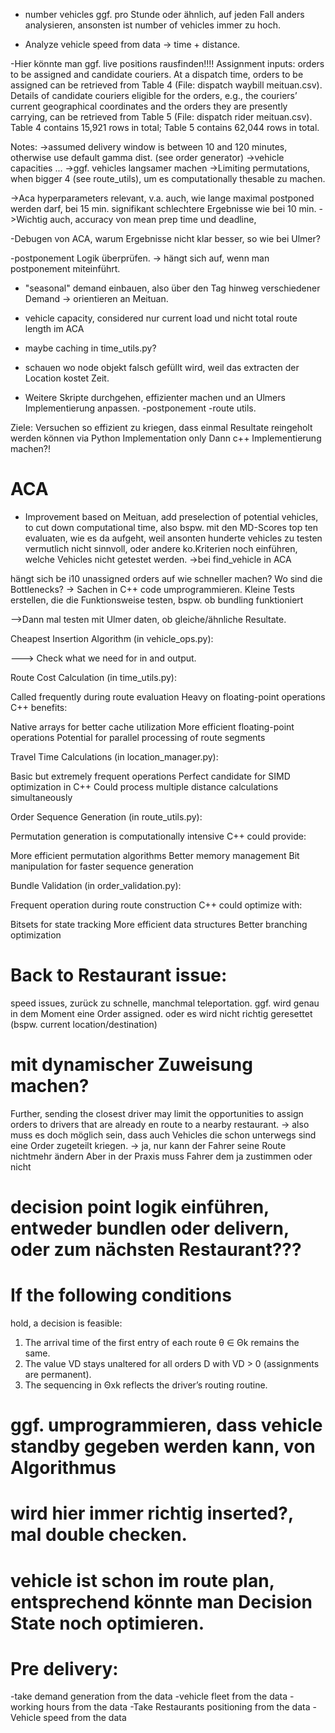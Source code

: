 
- number vehicles ggf. pro Stunde oder ähnlich, auf jeden Fall anders analysieren, ansonsten ist number of vehicles immer zu hoch.


- Analyze vehicle speed from data -> time + distance.


-Hier könnte man ggf. live positions rausfinden!!!!
Assignment inputs: orders to be assigned and candidate couriers. At a dispatch time,
orders to be assigned can be retrieved from Table 4 (File: dispatch waybill meituan.csv).
Details of candidate couriers eligible for the orders, e.g., the couriers’ current geographical
coordinates and the orders they are presently carrying, can be retrieved from Table
5 (File: dispatch rider meituan.csv). Table 4 contains 15,921 rows in total; Table
5 contains 62,044 rows in total.


Notes:
->assumed delivery window is between 10 and 120 minutes, otherwise use default gamma dist.  (see order generator)
->vehicle capacities ...
->ggf. vehicles langsamer machen
->Limiting permutations, when bigger 4 (see route_utils), um es computationally thesable zu machen.

->Aca hyperparameters relevant, v.a. auch, wie lange maximal postponed werden darf, bei 15 min. signifikant schlechtere Ergebnisse wie bei 10 min.
->Wichtig auch, accuracy von mean prep time und deadline,






-Debugen von ACA, warum Ergebnisse nicht klar besser, so wie bei Ulmer?

-postponement Logik überprüfen. -> hängt sich auf, wenn man postponement miteinführt. 

- "seasonal" demand einbauen, also über den Tag hinweg verschiedener Demand -> orientieren an Meituan.
- vehicle capacity, considered nur current load und nicht total route length im ACA
- maybe caching in time_utils.py?
- schauen wo node objekt falsch gefüllt wird, weil das extracten der Location kostet Zeit.

- Weitere Skripte durchgehen, effizienter machen und an Ulmers Implementierung anpassen.
    -postponement
    -route utils.


Ziele:
Versuchen so effizient zu kriegen, dass einmal Resultate reingeholt werden können via Python Implementation only
Dann c++ Implementierung machen?!


# ACA
- Improvement based on Meituan, add preselection of potential vehicles, to cut down computational time, also bspw. mit den MD-Scores top ten evaluaten, wie es da aufgeht, weil ansonten hunderte vehicles zu testen vermutlich nicht sinnvoll, oder andere ko.Kriterien noch einführen, welche Vehicles nicht getestet werden. ->bei find_vehicle in ACA

hängt sich be i10 unassigned orders auf
wie schneller machen? Wo sind die Bottlenecks? -> Sachen in C++ code umprogrammieren.
Kleine Tests erstellen, die die Funktionsweise testen, bspw. ob bundling funktioniert


-->Dann mal testen mit Ulmer daten, ob gleiche/ähnliche Resultate.


Cheapest Insertion Algorithm (in vehicle_ops.py):

---> Check what we need for in and output.


Route Cost Calculation (in time_utils.py):

Called frequently during route evaluation
Heavy on floating-point operations
C++ benefits:

Native arrays for better cache utilization
More efficient floating-point operations
Potential for parallel processing of route segments




Travel Time Calculations (in location_manager.py):

Basic but extremely frequent operations
Perfect candidate for SIMD optimization in C++
Could process multiple distance calculations simultaneously


Order Sequence Generation (in route_utils.py):


Permutation generation is computationally intensive
C++ could provide:

More efficient permutation algorithms
Better memory management
Bit manipulation for faster sequence generation




Bundle Validation (in order_validation.py):


Frequent operation during route construction
C++ could optimize with:

Bitsets for state tracking
More efficient data structures
Better branching optimization







# Back to Restaurant issue: 
speed issues, zurück zu schnelle, manchmal teleportation.
ggf. wird genau in dem Moment eine Order assigned. oder es wird nicht richtig geresettet (bspw. current location/destination)


# mit dynamischer Zuweisung machen?
Further, sending the closest driver may limit the opportunities to assign orders to drivers that are already en route to a
nearby restaurant.
-> also muss es doch möglich sein, dass auch Vehicles die schon unterwegs sind eine Order zugeteilt kriegen.
-> ja, nur kann der Fahrer seine Route nichtmehr ändern
Aber in der Praxis muss Fahrer dem ja zustimmen oder nicht


# decision point logik einführen, entweder bundlen oder delivern, oder zum nächsten Restaurant???
# If the following conditions
hold, a decision is feasible:
1. The arrival time of the first entry of each route
θ ∈ Θk remains the same.
2. The value VD stays unaltered for all orders D
with VD > 0 (assignments are permanent).
3. The sequencing in Θxk
reflects the driver’s routing routine.


# ggf. umprogrammieren, dass vehicle standby gegeben werden kann, von Algorithmus
# wird hier immer richtig inserted?, mal double checken.

# vehicle ist schon im route plan, entsprechend könnte man Decision State noch optimieren.

# Pre delivery: 
-take demand generation from the data
-vehicle fleet from the data
-working hours from the data
-Take Restaurants positioning from the data
-Vehicle speed from the data
